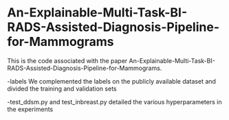 # An-Explainable-Multi-Task-BI-RADS-Assisted-Diagnosis-Pipeline-for-Mammograms
This is the code associated with the paper An-Explainable-Multi-Task-BI-RADS-Assisted-Diagnosis-Pipeline-for-Mammograms.

-labels  We complemented the labels on the publicly available dataset and divided the training and validation sets

-test_ddsm.py and test_inbreast.py detailed the various hyperparameters in the experiments
